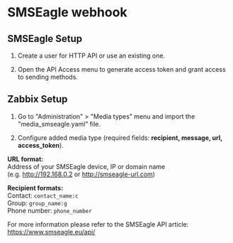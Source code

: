 # SMSEagle webhook

## SMSEagle Setup

1. Create a user for HTTP API or use an existing one.

2. Open the API Access menu to generate access token and grant access to sending methods.

## Zabbix Setup

1. Go to "Administration" > "Media types" menu and import the "media_smseagle.yaml" file.

2. Configure added media type (required fields: <b>recipient, message, url, access_token</b>).

<b>URL format:</b><br>
Address of your SMSEagle device, IP or domain name<br>
(e.g. http://192.168.0.2 or http://smseagle-url.com)

<b>Recipient formats:</b><br>
Contact: <code>contact_name:c</code><br>
Group: <code>group_name:g</code><br>
Phone number: <code>phone_number</code>

For more information please refer to the SMSEagle API article:<br>
https://www.smseagle.eu/api/